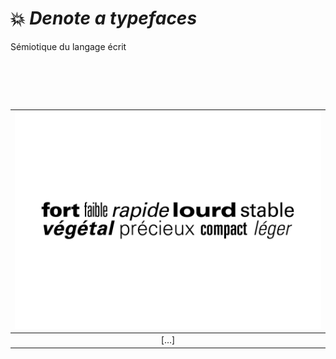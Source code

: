 # 💥 *Denote a typefaces*
  Sémiotique du langage écrit
# &nbsp;
|![](links/Typo_Semiotic_01.jpg)|
|:------------------------------------------:|
| […]           |
